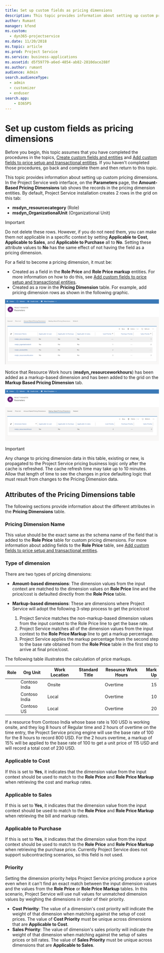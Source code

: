 ```yaml
---
title: Set up custom fields as pricing dimensions 
description: This topic provides information about setting up custom pricing dimensions.
author: Rumant
manager: kfend
ms.custom:
  - dyn365-projectservice
ms.date: 11/20/2018
ms.topic: article
ms.prod: Project Service
ms.service: business-applications
ms.assetid: d5f59779-a6ed-4854-ab82-2810dace288f
ms.author: rumant
audience: Admin
search.audienceType: 
  - admin
  - customizer
  - enduser
search.app: 
    - D365PS
---
```


# Set up custom fields as pricing dimensions 

Before you begin, this topic assumes that you have completed the procedures in the topics, [Create custom fields and entities](create-custom-fields-entities.md) and [Add custom fields to price setup and transactional entities](field-references.md). If you haven't completed those procedures, go back and complete them and then return to this topic. 

This topic provides information about setting up custom pricing dimensions. In the Project Service web interface, on the **Parameters** page, the **Amount-Based Pricing Dimensions** tab shows the records in the pricing dimension entities. By default, Project Service installation creates 2 rows in the grid on this tab:

- **msdyn_resourcecategory** (Role)
- **msdyn_OrganizationalUnit** (Organizational Unit)

> [!IMPORTANT]
> Do not delete these rows. However, if you do not need them, you can make them not applicable in a specific context by setting **Applicable to Cost**, **Applicable to Sales**, and **Applicable to Purchase** all to **No**. Setting these attribute values to **No** has the same effect of not having the field as a pricing dimension.

For a field to become a pricing dimension, it must be:

- Created as a field in the **Role Price** and **Role Price markup** entities. For more information on how to do this, see [Add custom fields to price setup and transactional entities](field-references.md).
- Created as a row in the **Pricing Dimension** table. For example, add pricing dimension rows as shown in the following graphic. 

![Amount - based Pricing Dimension Rows](media/Amt-based-PD.png)

Notice that Resource Work hours (**msdyn_resourceworkhours**) has been added as a markup-based dimension and has been added to the grid on the **Markup Based Pricing Dimension** tab.

![Markup - based Pricing Dimension Rows](media/Markup-based-PD.png)

> [!IMPORTANT]
> Any change to pricing dimension data in this table, existing or new, is propagated to the Project Service pricing business logic only after the cache is refreshed. The cache refresh time may take up to 10 minutes. Allow that length of time to see the changes in price defaulting logic that must result from changes to the Pricing Dimension data.


## Attributes of the Pricing Dimensions table
The following sections provide information about the different attributes in the **Pricing Dimensions** table.

### Pricing Dimension Name
This value should be the exact same as the schema name of the field that is added to the **Role Price** table for custom pricing dimensions. For more information about adding fields to the **Role Price** table, see [Add custom fields to price setup and transactional entities](field-references.md).

### Type of dimension
There are two types of pricing dimensions:
  
  - **Amount-based dimensions**: The dimension values from the input context are matched to the dimension values on **Role Price** line and the price/cost is defaulted directly from the **Role Price** table.
  - **Markup-based dimensions**: These are dimensions where Project Service will adopt the following 3-step process to get the price/cost
 
    1. Project Service matches the non-markup-based dimension values from the input context to the Role Price line to get the base rate.
    2. Project Service matches all of the dimension values from the input context to the **Role Price Markup** line to get a markup percentage.
    3. Project Service applies the markup percentage from the second step to the base rate obtained from the **Role Price** table in the first step to arrive at final price/cost.
   
   The following table illustrates the calculation of price markups.
  
| Role        | Org Unit    |Work Location      |Standard Title      |Resource Work Hours      |  Mark Up|
| ------------|-------------|-------------------|--------------------|-------------------------|--------:|
|             | Contoso India|Onsite            |                    |Overtime                 |15     |
|             | Contoso India|Local             |                    |Overtime                 |10     |
|             | Contoso US   |Local             |                    |Overtime                 |20     |


If a resource from Contoso India whose base rate is 100 USD is working onsite, and they log 8 hours of Regular time and 2 hours of overtime on the time entry, the Project Service pricing engine will use the base rate of 100 for the 8 hours to record 800 USD. For the 2 hours overtime, a markup of 15% will be applied to the base rate of 100 to get a unit price of 115 USD and will record a total cost of 230 USD.

### Applicable to Cost 
If this is set to **Yes**, it indicates that the dimension value from the input context should be used to match to the **Role Price** and **Role Price Markup** when retrieving the cost and markup rates.

### Applicable to Sales
If this is set to **Yes**, it indicates that the dimension value from the input context should be used to match to the **Role Price** and **Role Price Markup** when retrieving the bill and markup rates.

### Applicable to Purchase
If this is set to **Yes**, it indicates that the dimension value from the input context should be used to match to the **Role Price** and **Role Price Markup** when retrieving the purchase price. Currently Project Service does not support subcontracting scenarios, so this field is not used. 

### Priority
Setting the dimension priority helps Project Service pricing produce a price even when it can't find an exact match between the input dimension values and the values from the **Role Price** or **Role Price Markup** tables. In this scenario, Project Service will use null values for unmatched dimension values by weighing the dimensions in order of their priority.

- **Cost Priority**: The value of a dimension's cost priority will indicate the weight of that dimension when matching against the setup of cost prices. The value of **Cost Priority** must be unique across dimensions that are **Applicable to Cost**.
- **Sales Priority**: The value of dimension's sales priority will indicate the weight of that dimension when matching against the setup of sales prices or bill rates. The value of **Sales Priority** must be unique across dimensions that are **Applicable to Sales**.
